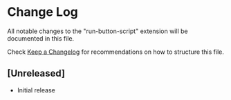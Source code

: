 # Change Log

All notable changes to the "run-button-script" extension will be documented in this file.

Check [Keep a Changelog](http://keepachangelog.com/) for recommendations on how to structure this file.

## [Unreleased]

- Initial release